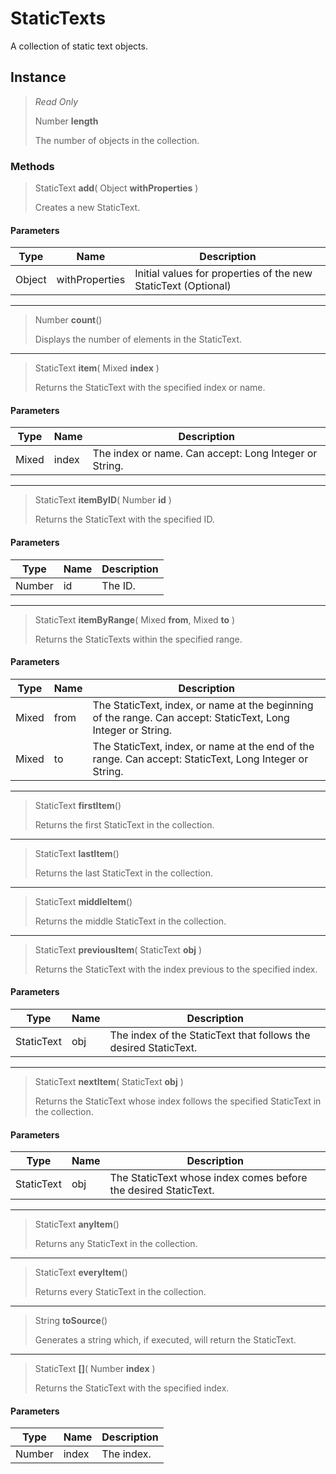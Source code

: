 # StaticTexts
A collection of static text objects.

## Instance
> *Read Only* 
> 
> Number **length** 
>
> The number of objects in the collection.

### Methods
> StaticText **add**( Object **withProperties** )
> 
> Creates a new StaticText.
#### Parameters
| Type | Name | Description |
|---|---|---|
| Object | withProperties | Initial values for properties of the new StaticText (Optional) |

*** 
> Number **count**()
> 
> Displays the number of elements in the StaticText.
*** 
> StaticText **item**( Mixed **index** )
> 
> Returns the StaticText with the specified index or name.
#### Parameters
| Type | Name | Description |
|---|---|---|
| Mixed | index | The index or name. Can accept: Long Integer or String. |

*** 
> StaticText **itemByID**( Number **id** )
> 
> Returns the StaticText with the specified ID.
#### Parameters
| Type | Name | Description |
|---|---|---|
| Number | id | The ID. |

*** 
> StaticText **itemByRange**( Mixed **from**, Mixed **to** )
> 
> Returns the StaticTexts within the specified range.
#### Parameters
| Type | Name | Description |
|---|---|---|
| Mixed | from | The StaticText, index, or name at the beginning of the range. Can accept: StaticText, Long Integer or String. |
| Mixed | to | The StaticText, index, or name at the end of the range. Can accept: StaticText, Long Integer or String. |

*** 
> StaticText **firstItem**()
> 
> Returns the first StaticText in the collection.
*** 
> StaticText **lastItem**()
> 
> Returns the last StaticText in the collection.
*** 
> StaticText **middleItem**()
> 
> Returns the middle StaticText in the collection.
*** 
> StaticText **previousItem**( StaticText **obj** )
> 
> Returns the StaticText with the index previous to the specified index.
#### Parameters
| Type | Name | Description |
|---|---|---|
| StaticText | obj | The index of the StaticText that follows the desired StaticText. |

*** 
> StaticText **nextItem**( StaticText **obj** )
> 
> Returns the StaticText whose index follows the specified StaticText in the collection.
#### Parameters
| Type | Name | Description |
|---|---|---|
| StaticText | obj | The StaticText whose index comes before the desired StaticText. |

*** 
> StaticText **anyItem**()
> 
> Returns any StaticText in the collection.
*** 
> StaticText **everyItem**()
> 
> Returns every StaticText in the collection.
*** 
> String **toSource**()
> 
> Generates a string which, if executed, will return the StaticText.
*** 
> StaticText **[]**( Number **index** )
> 
> Returns the StaticText with the specified index.
#### Parameters
| Type | Name | Description |
|---|---|---|
| Number | index | The index. |


